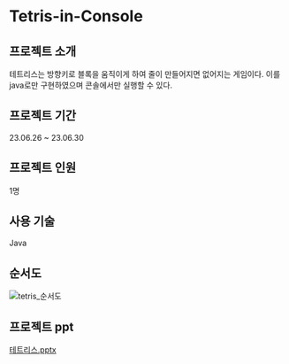 # Tetris-in-Console


## 프로젝트 소개
테트리스는 방향키로 블록을 움직이게 하여 줄이 만들어지면 없어지는 게임이다. 이를 java로만 구현하였으며 콘솔에서만 실행할 수 있다.


## 프로젝트 기간
23.06.26 ~ 23.06.30


## 프로젝트 인원
1명


## 사용 기술
Java


## 순서도
![tetris_순서도](https://github.com/user-attachments/assets/92d4de1e-7565-44e0-8f08-78345e91b3fb)


## 프로젝트 ppt
[테트리스.pptx](https://github.com/user-attachments/files/16647113/default.pptx)

